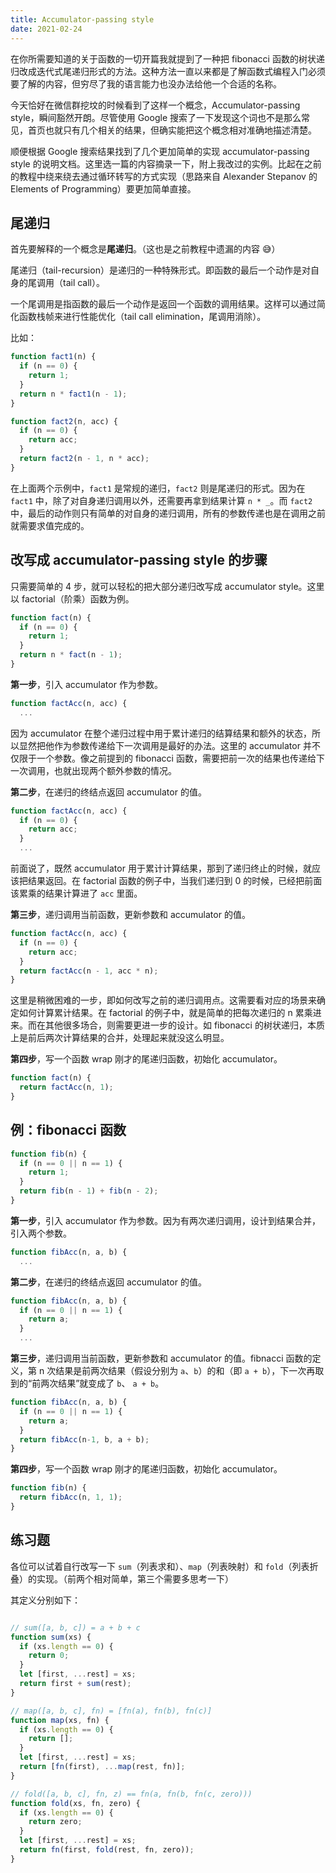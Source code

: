 ```yaml
---
title: Accumulator-passing style
date: 2021-02-24
---
```

在你所需要知道的关于函数的一切开篇我就提到了一种把 fibonacci 函数的树状递归改成迭代式尾递归形式的方法。这种方法一直以来都是了解函数式编程入门必须要了解的内容，但穷尽了我的语言能力也没办法给他一个合适的名称。

今天恰好在微信群挖坟的时候看到了这样一个概念，Accumulator-passing style，瞬间豁然开朗。尽管使用 Google 搜索了一下发现这个词也不是那么常见，首页也就只有几个相关的结果，但确实能把这个概念相对准确地描述清楚。

顺便根据 Google 搜索结果找到了几个更加简单的实现 accumulator-passing style 的说明文档。这里选一篇的内容摘录一下，附上我改过的实例。比起在之前的教程中绕来绕去通过循环转写的方式实现（思路来自 Alexander Stepanov 的 Elements of Programming）要更加简单直接。

## 尾递归

首先要解释的一个概念是**尾递归**。（这也是之前教程中遗漏的内容 😅）

尾递归（tail-recursion）是递归的一种特殊形式。即函数的最后一个动作是对自身的尾调用（tail call）。

一个尾调用是指函数的最后一个动作是返回一个函数的调用结果。这样可以通过简化函数栈帧来进行性能优化（tail call elimination，尾调用消除）。

比如：

```js
function fact1(n) {
  if (n == 0) {
    return 1;
  }
  return n * fact1(n - 1);
}

function fact2(n, acc) {
  if (n == 0) {
    return acc;
  }
  return fact2(n - 1, n * acc);
}
```

在上面两个示例中，`fact1` 是常规的递归，`fact2` 则是尾递归的形式。因为在 `fact1` 中，除了对自身递归调用以外，还需要再拿到结果计算 `n * _`。而 `fact2` 中，最后的动作则只有简单的对自身的递归调用，所有的参数传递也是在调用之前就需要求值完成的。

## 改写成 accumulator-passing style 的步骤

只需要简单的 4 步，就可以轻松的把大部分递归改写成 accumulator style。这里以 factorial（阶乘）函数为例。

```js
function fact(n) {
  if (n == 0) {
    return 1;
  }
  return n * fact(n - 1);
}
```

**第一步**，引入 accumulator 作为参数。

```js
function factAcc(n, acc) {
  ...
```

因为 accumulator 在整个递归过程中用于累计递归的结算结果和额外的状态，所以显然把他作为参数传递给下一次调用是最好的办法。这里的 accumulator 并不仅限于一个参数。像之前提到的 fibonacci 函数，需要把前一次的结果也传递给下一次调用，也就出现两个额外参数的情况。

**第二步**，在递归的终结点返回 accumulator 的值。

```js
function factAcc(n, acc) {
  if (n == 0) {
    return acc;
  }
  ...
```

前面说了，既然 accumulator 用于累计计算结果，那到了递归终止的时候，就应该把结果返回。在 factorial 函数的例子中，当我们递归到 0 的时候，已经把前面该累乘的结果计算进了 `acc` 里面。

**第三步**，递归调用当前函数，更新参数和 accumulator 的值。

```js
function factAcc(n, acc) {
  if (n == 0) {
    return acc;
  }
  return factAcc(n - 1, acc * n);
}
```

这里是稍微困难的一步，即如何改写之前的递归调用点。这需要看对应的场景来确定如何计算累计结果。在 factorial 的例子中，就是简单的把每次递归的 n 累乘进来。而在其他很多场合，则需要更进一步的设计。如 fibonacci 的树状递归，本质上是前后两次计算结果的合并，处理起来就没这么明显。

**第四步**，写一个函数 wrap 刚才的尾递归函数，初始化 accumulator。

```js
function fact(n) {
  return factAcc(n, 1);
}
```

## 例：fibonacci 函数

```js
function fib(n) {
  if (n == 0 || n == 1) {
    return 1;
  }
  return fib(n - 1) + fib(n - 2);
}
```

**第一步**，引入 accumulator 作为参数。因为有两次递归调用，设计到结果合并，引入两个参数。

```js
function fibAcc(n, a, b) {
  ...
```

**第二步**，在递归的终结点返回 accumulator 的值。

```js
function fibAcc(n, a, b) {
  if (n == 0 || n == 1) {
    return a;
  }
  ...
```

**第三步**，递归调用当前函数，更新参数和 accumulator 的值。fibnacci 函数的定义，第 n 次结果是前两次结果（假设分别为 `a`、`b`）的和（即 `a + b`），下一次再取到的“前两次结果”就变成了 `b`、 `a + b`。

```js
function fibAcc(n, a, b) {
  if (n == 0 || n == 1) {
    return a;
  }
  return fibAcc(n-1, b, a + b);
}
```

**第四步**，写一个函数 wrap 刚才的尾递归函数，初始化 accumulator。

```js
function fib(n) {
  return fibAcc(n, 1, 1);
}
```

## 练习题

各位可以试着自行改写一下 `sum`（列表求和）、`map`（列表映射）和 `fold`（列表折叠）的实现。（前两个相对简单，第三个需要多思考一下）

其定义分别如下：

```js

// sum([a, b, c]) = a + b + c
function sum(xs) {
  if (xs.length == 0) {
    return 0;
  }
  let [first, ...rest] = xs;
  return first + sum(rest);
}

// map([a, b, c], fn) = [fn(a), fn(b), fn(c)]
function map(xs, fn) {
  if (xs.length == 0) {
    return [];
  }
  let [first, ...rest] = xs;
  return [fn(first), ...map(rest, fn)];
}

// fold([a, b, c], fn, z) == fn(a, fn(b, fn(c, zero)))
function fold(xs, fn, zero) {
  if (xs.length == 0) {
    return zero;
  }
  let [first, ...rest] = xs;
  return fn(first, fold(rest, fn, zero));
}
```
